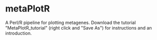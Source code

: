 # metaPlotR
A Perl/R pipeline for plotting metagenes.  Download the tutorial "MetaPlotR_tutorial" (right click and "Save As") for instructions and an introduction.
